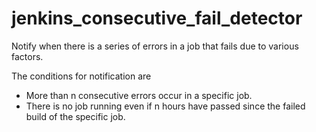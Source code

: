 # jenkins_consecutive_fail_detector

Notify when there is a series of errors in a job that fails due to various factors.

The conditions for notification are

- More than n consecutive errors occur in a specific job.
- There is no job running even if n hours have passed since the failed build of the specific job.
